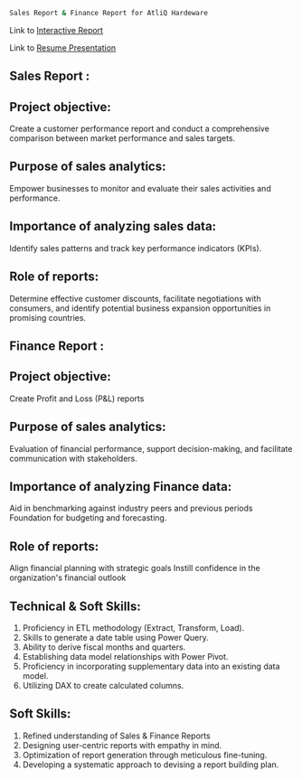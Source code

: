 
```bash
Sales Report & Finance Report for AtliQ Hardeware
```
Link to [Interactive Report]()

Link to [Resume Presentation](https://codebasics.io/challenge/codebasics-resume-project-challenge)

## Sales Report :


## Project objective: 
Create a customer performance report and conduct a comprehensive comparison between market performance and sales targets.
## Purpose of sales analytics: 
Empower businesses to monitor and evaluate their sales activities and performance.
## Importance of analyzing sales data: 
Identify sales patterns and track key performance indicators (KPIs).
## Role of reports: 
Determine effective customer discounts, facilitate negotiations with consumers, and identify potential business expansion opportunities in promising countries.


## Finance Report :
## Project objective: 
Create Profit and Loss (P&L) reports 
## Purpose of sales analytics: 
Evaluation of financial performance, support decision-making, and facilitate communication with stakeholders.
## Importance of analyzing Finance data: 
Aid in benchmarking against industry peers and previous periods Foundation for budgeting and forecasting.
## Role of reports: 
Align financial planning with strategic goals Instill confidence in the organization's financial outlook


## Technical & Soft Skills:
1.	Proficiency in ETL methodology (Extract, Transform, Load).
2.	Skills to generate a date table using Power Query.
3.	Ability to derive fiscal months and quarters.
4.	Establishing data model relationships with Power Pivot.
5.	Proficiency in incorporating supplementary data into an existing data model.
6.	Utilizing DAX to create calculated columns.

## Soft Skills:
1.	Refined understanding of Sales & Finance Reports
2.	Designing user-centric reports with empathy in mind.
3.	Optimization of report generation through meticulous fine-tuning.
4.	Developing a systematic approach to devising a report building plan.
